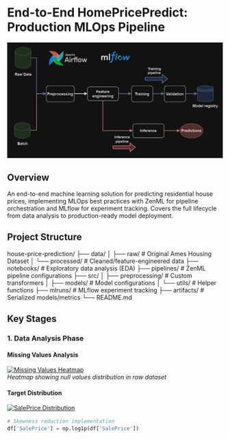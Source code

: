 # End-to-End HomePricePredict: Production MLOps Pipeline

![MLOps Pipeline Architecture](Figures/diagram.png) <!-- Placeholder for ZenML/MLflow pipeline diagram -->

## Overview
An end-to-end machine learning solution for predicting residential house prices, implementing MLOps best practices with ZenML for pipeline orchestration and MLflow for experiment tracking. Covers the full lifecycle from data analysis to production-ready model deployment.

## Project Structure
house-price-prediction/
├── data/
│ ├── raw/ # Original Ames Housing Dataset
│ └── processed/ # Cleaned/feature-engineered data
├── notebooks/ # Exploratory data analysis (EDA)
├── pipelines/ # ZenML pipeline configurations
├── src/
│ ├── preprocessing/ # Custom transformers
│ ├── models/ # Model configurations
│ └── utils/ # Helper functions
├── mlruns/ # MLflow experiment tracking
├── artifacts/ # Serialized models/metrics
└── README.md


## Key Stages

### 1. Data Analysis Phase

#### Missing Values Analysis
[![Missing Values Heatmap](placeholder.jpg)](link)  
*Heatmap showing null values distribution in raw dataset*

#### Target Distribution
[![SalePrice Distribution](placeholder.jpg)](link)  
```python
# Skewness reduction implementation
df['SalePrice'] = np.log1p(df['SalePrice'])
